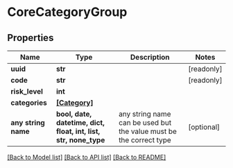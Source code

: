 # CoreCategoryGroup


## Properties
Name | Type | Description | Notes
------------ | ------------- | ------------- | -------------
**uuid** | **str** |  | [readonly] 
**code** | **str** |  | [readonly] 
**risk_level** | **int** |  | 
**categories** | [**[Category]**](Category.md) |  | 
**any string name** | **bool, date, datetime, dict, float, int, list, str, none_type** | any string name can be used but the value must be the correct type | [optional]

[[Back to Model list]](../README.md#documentation-for-models) [[Back to API list]](../README.md#documentation-for-api-endpoints) [[Back to README]](../README.md)


